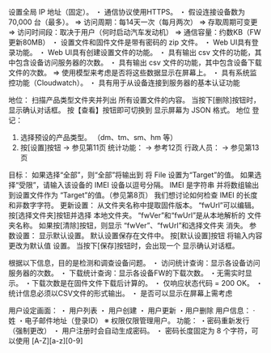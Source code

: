 设置全局 IP 地址（固定）。
・ 通信协议使用HTTPS。
・ 假设连接设备数为 70,000 台（最多）。
⇒ 访问周期：每14天一次（每月两次）
⇒ 存取周期可变更
⇒ 访问时间段：取决于用户（何时启动汽车发动机）
⇒ 通信容量：约数KB（FW更新80MB）
・ 设置文件和固件文件是带有密码的 zip 文件。
・ Web UI具有登录功能。
・ Web UI具有创建设置文件的功能。
・ 具有输出 csv 文件的功能，其中包含设备访问服务器的次数。
・ 具有输出 csv 文件的功能，其中包含设备下载文件的次数。
⇒ 使用模型来考虑是否将这些数据显示在屏幕上。
・ 具有系统监控功能（Cloudwatch）。
・ 具有用于从设备连接到服务器的基本认证功能

地位：
扫描产品类型文件夹并列出
所有设置文件的内容。
当按下[删除]按钮时，
显示确认对话框。
按【查看】按钮即可切换到
显示屏幕为 JSON 格式。
地位
登记：
1) 选择预设的产品类型。
（dm、tm、sm、hm 等）
2) 按[设置]按钮
-> 参见第11页
统计功能：
-> 参考12页
行政人员：
-> 参见第13页

目标：
如果选择“全部”，则“全部”将输出到
将 File 设置为“Target”的值。
如果选择“受限”，请输入该设备的 IMEI
设备以逗号分隔。 IMEI 是字符串
并将数组输出到设置文件作为
“Target”的值。（参见第8页）
我们想讨论如何检查
IMEI 的长度和非数字字符。
更新设置：
从文件夹名称中提取固件版本。
“fwUrl”可以编辑。
按[选择文件夹]按钮并选择
本地文件夹。
“fwVer”和“fwUrl”是从本地解析的
文件夹名称。
如果按[清除]按钮，则显示
“fwVer”、“fwUrl”和选择文件夹
消失。
参数设置：
显示默认设置。
默认设置保存在文件中。
按[默认设置]按钮
将输入内容更改为默认值
设置。
当按下[保存]按钮时，会出现一个
显示确认对话框。



根据以下信息，目的是检测和调查设备问题。
・ 访问统计查询：显示各设备访问服务器的次数。
・ 下载统计查询：显示各设备FW的下载次数。
・无需实时显示。
・下载次数是在固件文件下载后计算的。
・ 仅响应状态代码 = 200 OK。
・统计信息必须以CSV文件的形式输出。
・ 是否可以显示在屏幕上需考虑


用户设定画面：
・ 用户列表
・ 用户创建
・ 用户更新
・用户删除
用户信息：
· 姓
・电子邮件地址（登录ID）
※ 权限仅限管理用户。
功能：
・密码重新发行（强制更改）
・ 用户注册时会自动生成密码。
・ 密码长度固定为 8 个字符，可以使用 [A-Z][a-z][0-9]